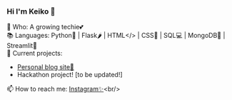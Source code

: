 ### Hi I'm Keiko 👋

🌱 Who: A growing techie💕<br/>
📚 Languages: Python🐍 | Flask🌶️ | HTML</> | CSS🎨 | SQL💻 | MongoDB🍃 | Streamlit👑 <br/>
🧠 Current projects:<br/> 
- [Personal blog site📝](https://shusansmuse.wordpress.com/)<br/>
- Hackathon project! [to be updated!]

📫 How to reach me: [Instagram✨](https://www.instagram.com/kokostudyyy._)<br/>
